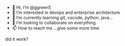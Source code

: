 - 👋 Hi, I’m @ggreen5
- 👀 I’m interested in devops and enterprise architecture
- 🌱 I’m currently learning git, vscode, python, java...
- 💞️ I’m looking to collaborate on everything
- 📫 How to reach me ...give some more time

<!---
ggreen5/ggreen5 is a ✨ special ✨ repository because its `README.md` (this file) appears on your GitHub profile.
You can click the Preview link to take a look at your changes.
--->

did it work?
